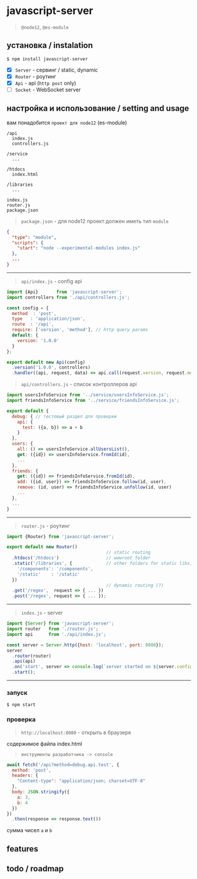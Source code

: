 # javascript-server

> `@node12`, `@es-module`


## установка / instalation
```shell
$ npm install javascript-server
```

- [x] `Server` - сервинг / static, dynamic
- [x] `Router` - роутинг
- [x] `Api`    - api (`http post` only)
- [ ] `Socket` - WebSocket server

## настройка и использование / setting and usage
вам понадобится `проект для node12` (es-module)

```
/api
  index.js
  controllers.js

/service
  ...

/htdocs
  index.html

/libraries
  ...

index.js
router.js
package.json
```

> `package.json` - для node12 проект должен иметь тип `module`
```json
{
  "type": "module",
  "scripts": {
    "start": "node --experimental-modules index.js"
  },
  ...
}
```
---

> `api/index.js` - config api
```javascript
import {Api}       from 'javascript-server';
import controllers from './api/controllers.js';

const config = {
  method  : 'post',
  type   : 'application/json',
  route  : '/api',
  require: ['version', 'method'], // http query params
  default: {
    version: '1.0.0'
  }
};

export default new Api(config)
  .version('1.0.0', controllers)
  .handler((api, request, data) => api.call(request.version, request.method, data));
```

> `api/controllers.js` - список контроллеров api
```javascript
import usersInfoService from '../service/usersInfoService.js';
import friendsInfoService from '../service/friendsInfoService.js';

export default {
  debug: { // тестовый раздел для проверки
    api: {
      test: ({a, b}) => a + b
    }
  },
  users: {
    all: () => usersInfoService.allUsersList(),
    get: ({id}) => usersInfoService.fromId(id),
    ...
  },
  friends: {
    get: ({id}) => friendsInfoService.fromId(id),
    add: ({id, user}) => friendsInfoService.follow(id, user),
    remove: (id, user) => friendsInfoService.unfollow(id, user)
    ...
  },
  ...
}
```
---

> `router.js` - роутинг
```javascript
import {Router} from 'javascript-server';

export default new Router()
                                      // static routing
  .htdocs('/htdocs')                  // wwwroot folder
  .static('/libraries', {             // other folders for static libs, dependencies, etc
    '/components': '/components',
    '/static'    : '/static'
  })
                                      // dynamic routing (?)
  .get('/regex',  request => { ... })
  .post('/regex', request => { ... });
```
---

> `index.js` - server
```javascript
import {Server} from 'javascript-server';
import router   from './router.js';
import api      from './api/index.js';

const server = Server.http({host: 'localhost', port: 8080});
server
  .router(router)
  .api(api)
  .on('start', server => console.log(`server started on ${server.config.port}`)
  .start();
```
---

### запуск
```shell
$ npm start
```

### проверка
> `http://localhost:8080` - открыть в браузере

содержимое файла index.html
> `инструменты разработчика -> console`

```javascript
await fetch('/api?method=debug.api.test', {
  method: 'post',
  headers: {
    "Content-type": "application/json; charset=UTF-8"
  },
  body: JSON.stringify({
    a: 3,
    b: 4
  })
})
  .then(response => response.text())
```
сумма чисел `a` и `b`


## features


## todo / roadmap
